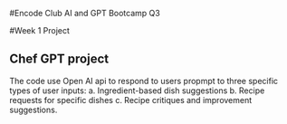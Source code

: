  
#Encode Club AI and GPT Bootcamp Q3

#Week 1 Project

## Chef GPT project
The code use Open AI api to respond to users propmpt to three specific types of user inputs: a. Ingredient-based dish suggestions b. Recipe requests for specific dishes c. Recipe critiques and improvement suggestions.
